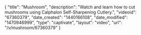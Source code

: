 {
    "title": "Mushroom",
    "description": "Watch and learn how to cut mushrooms using Calphalon Self-Sharpening Cutlery.",
    "videoid": "67360379",
    "date_created": "1440166108",
    "date_modified": "1470946999",
    "type": "captivate",
    "layout": "video",
    "url": "\/v\/mushroom\/67360379"
}